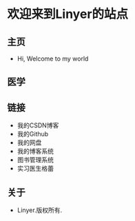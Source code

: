 # 欢迎来到Linyer的站点
## 主页
- Hi, Welcome to my world
## 医学
## 链接
- 我的CSDN博客
- 我的Github
- 我的网盘
- 我的博客系统
- 图书管理系统
- 实习医生格蕾
## 关于
- Linyer.版权所有.
